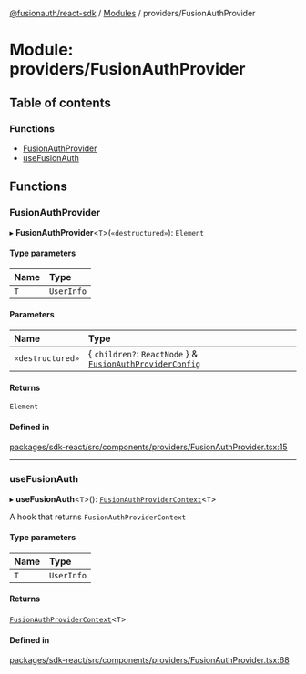 [@fusionauth/react-sdk](../README.md) / [Modules](../modules.md) / providers/FusionAuthProvider

# Module: providers/FusionAuthProvider

## Table of contents

### Functions

- [FusionAuthProvider](providers_FusionAuthProvider.md#fusionauthprovider)
- [useFusionAuth](providers_FusionAuthProvider.md#usefusionauth)

## Functions

### FusionAuthProvider

▸ **FusionAuthProvider**\<`T`\>(`«destructured»`): `Element`

#### Type parameters

| Name | Type       |
| :--- | :--------- |
| `T`  | `UserInfo` |

#### Parameters

| Name             | Type                                                                                                                                       |
| :--------------- | :----------------------------------------------------------------------------------------------------------------------------------------- |
| `«destructured»` | \{ `children?`: `ReactNode` } & [`FusionAuthProviderConfig`](../interfaces/providers_FusionAuthProviderConfig.FusionAuthProviderConfig.md) |

#### Returns

`Element`

#### Defined in

[packages/sdk-react/src/components/providers/FusionAuthProvider.tsx:15](https://github.com/FusionAuth/fusionauth-javascript-sdk/blob/6b00f96f26d9e2dbbacedeab842a037e53b50aa6/packages/sdk-react/src/components/providers/FusionAuthProvider.tsx#L15)

---

### useFusionAuth

▸ **useFusionAuth**\<`T`\>(): [`FusionAuthProviderContext`](../interfaces/providers_FusionAuthProviderContext.FusionAuthProviderContext.md)\<`T`\>

A hook that returns `FusionAuthProviderContext`

#### Type parameters

| Name | Type       |
| :--- | :--------- |
| `T`  | `UserInfo` |

#### Returns

[`FusionAuthProviderContext`](../interfaces/providers_FusionAuthProviderContext.FusionAuthProviderContext.md)\<`T`\>

#### Defined in

[packages/sdk-react/src/components/providers/FusionAuthProvider.tsx:68](https://github.com/FusionAuth/fusionauth-javascript-sdk/blob/6b00f96f26d9e2dbbacedeab842a037e53b50aa6/packages/sdk-react/src/components/providers/FusionAuthProvider.tsx#L68)
